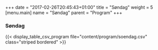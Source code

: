 +++
date = "2017-02-26T20:45:43+01:00"
title = "Søndag"
weight = 5
[menu.main]
name = "Søndag"
parent = "Program"
+++

### Søndag

{{< display_table_csv_program file="content/program/soendag.csv" class="striped bordered" >}}